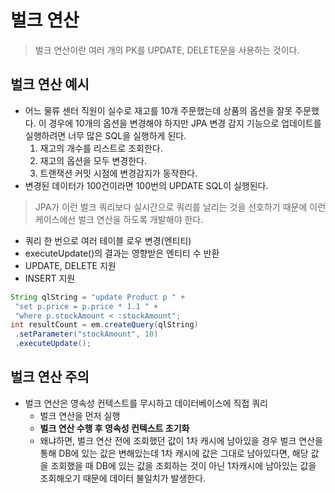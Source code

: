 # 벌크 연산
> 벌크 연산이란 여러 개의 PK를 UPDATE, DELETE문을 사용하는 것이다.

## 벌크 연산 예시
- 어느 물류 센터 직원이 실수로 재고를 10개 주문했는데 상품의 옵션을 잘못 주문했다. 이 경우에 10개의 옵션을 변경해야 하지만 JPA 변경 감지 기능으로 업데이트를 실행하려면 너무 많은 SQL을 실행하게 된다.
    1. 재고의 개수를 리스트로 조회한다.
    2. 재고의 옵션을 모두 변경한다.
    3. 트랜잭션 커밋 시점에 변경감지가 동작한다.
- 변경된 데이터가 100건이라면 100번의 UPDATE SQL이 실행된다.

> JPA가 이런 벌크 쿼리보다 실시간으로 쿼리를 날리는 것을 선호하기 때문에 이런 케이스에선 벌크 연산을 하도록 개발해야 한다.

- 쿼리 한 번으로 여러 테이블 로우 변경(엔티티)
- executeUpdate()의 결과는 영향받은 엔티티 수 반환
- UPDATE, DELETE 지원
- INSERT 지원
```java
String qlString = "update Product p " +
 "set p.price = p.price * 1.1 " + 
 "where p.stockAmount < :stockAmount"; 
int resultCount = em.createQuery(qlString) 
 .setParameter("stockAmount", 10) 
 .executeUpdate();
 ```

 ## 벌크 연산 주의
 - 벌크 연산은 영속성 컨텍스트를 무시하고 데이터베이스에 직접 쿼리
    - 벌크 연산을 먼저 실행
    - __벌크 연산 수행 후 영속성 컨텍스트 초기화__
    - 왜냐하면, 벌크 연산 전에 조회했던 값이 1차 캐시에 남아있을 경우 벌크 연산을 통해 DB에 있는 값은 변해있는데 1차 캐시에 값은 그대로 남아있다면, 해당 값을 조회했을 때 DB에 있는 값을 조회하는 것이 아닌 1차캐시에 남아있는 값을 조회해오기 때문에 데이터 불일치가 발생한다.
    